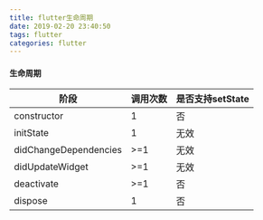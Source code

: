 ```yaml
---
title: flutter生命周期
date: 2019-02-20 23:40:50
tags: flutter
categories: flutter
---
```


#### 生命周期
阶段 | 调用次数 | 是否支持setState
--- | --- | ---
constructor | 1 | 否
initState | 1 | 无效
didChangeDependencies | >=1 | 无效
didUpdateWidget| >=1 | 无效
deactivate | >=1 | 否
dispose | 1 | 否
